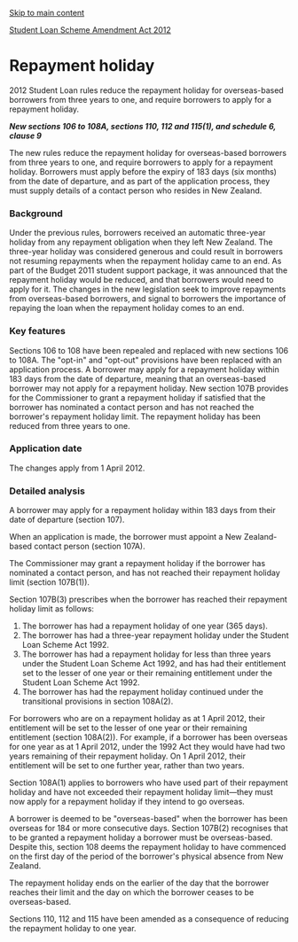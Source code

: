 [Skip to main content](#main-content-tt)

[Student Loan Scheme Amendment Act 2012](/new-legislation/act-articles/student-loan-scheme-amendment-act-2012 "Student Loan Scheme Amendment Act 2012")

Repayment holiday
=================

2012 Student Loan rules reduce the repayment holiday for overseas-based borrowers from three years to one, and require borrowers to apply for a repayment holiday.

_**New sections 106 to 108A, sections 110, 112 and 115(1), and schedule 6, clause 9**_

The new rules reduce the repayment holiday for overseas-based borrowers from three years to one, and require borrowers to apply for a repayment holiday. Borrowers must apply before the expiry of 183 days (six months) from the date of departure, and as part of the application process, they must supply details of a contact person who resides in New Zealand.

### Background

Under the previous rules, borrowers received an automatic three-year holiday from any repayment obligation when they left New Zealand. The three-year holiday was considered generous and could result in borrowers not resuming repayments when the repayment holiday came to an end. As part of the Budget 2011 student support package, it was announced that the repayment holiday would be reduced, and that borrowers would need to apply for it. The changes in the new legislation seek to improve repayments from overseas-based borrowers, and signal to borrowers the importance of repaying the loan when the repayment holiday comes to an end.

### Key features

Sections 106 to 108 have been repealed and replaced with new sections 106 to 108A. The "opt-in" and "opt-out" provisions have been replaced with an application process. A borrower may apply for a repayment holiday within 183 days from the date of departure, meaning that an overseas-based borrower may not apply for a repayment holiday. New section 107B provides for the Commissioner to grant a repayment holiday if satisfied that the borrower has nominated a contact person and has not reached the borrower's repayment holiday limit. The repayment holiday has been reduced from three years to one.

### Application date

The changes apply from 1 April 2012.

### Detailed analysis

A borrower may apply for a repayment holiday within 183 days from their date of departure (section 107).

When an application is made, the borrower must appoint a New Zealand-based contact person (section 107A).

The Commissioner may grant a repayment holiday if the borrower has nominated a contact person, and has not reached their repayment holiday limit (section 107B(1)).

Section 107B(3) prescribes when the borrower has reached their repayment holiday limit as follows:

1.  The borrower has had a repayment holiday of one year (365 days).
2.  The borrower has had a three-year repayment holiday under the Student Loan Scheme Act 1992.
3.  The borrower has had a repayment holiday for less than three years under the Student Loan Scheme Act 1992, and has had their entitlement set to the lesser of one year or their remaining entitlement under the Student Loan Scheme Act 1992.
4.  The borrower has had the repayment holiday continued under the transitional provisions in section 108A(2).

For borrowers who are on a repayment holiday as at 1 April 2012, their entitlement will be set to the lesser of one year or their remaining entitlement (section 108A(2)). For example, if a borrower has been overseas for one year as at 1 April 2012, under the 1992 Act they would have had two years remaining of their repayment holiday. On 1 April 2012, their entitlement will be set to one further year, rather than two years.

Section 108A(1) applies to borrowers who have used part of their repayment holiday and have not exceeded their repayment holiday limit—they must now apply for a repayment holiday if they intend to go overseas.

A borrower is deemed to be "overseas-based" when the borrower has been overseas for 184 or more consecutive days. Section 107B(2) recognises that to be granted a repayment holiday a borrower must be overseas-based. Despite this, section 108 deems the repayment holiday to have commenced on the first day of the period of the borrower's physical absence from New Zealand.

The repayment holiday ends on the earlier of the day that the borrower reaches their limit and the day on which the borrower ceases to be overseas-based.

Sections 110, 112 and 115 have been amended as a consequence of reducing the repayment holiday to one year.
